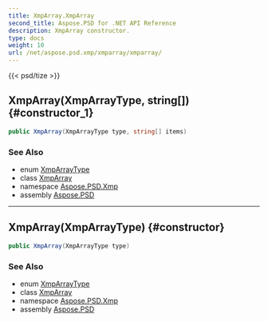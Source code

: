 ```yaml
---
title: XmpArray.XmpArray
second_title: Aspose.PSD for .NET API Reference
description: XmpArray constructor. 
type: docs
weight: 10
url: /net/aspose.psd.xmp/xmparray/xmparray/
---
```

{{< psd/tize >}}
## XmpArray(XmpArrayType, string[]) {#constructor_1}

```csharp
public XmpArray(XmpArrayType type, string[] items)
```

### See Also

* enum [XmpArrayType](../../xmparraytype/)
* class [XmpArray](../)
* namespace [Aspose.PSD.Xmp](../../xmparray/)
* assembly [Aspose.PSD](../../../)

---

## XmpArray(XmpArrayType) {#constructor}

```csharp
public XmpArray(XmpArrayType type)
```

### See Also

* enum [XmpArrayType](../../xmparraytype/)
* class [XmpArray](../)
* namespace [Aspose.PSD.Xmp](../../xmparray/)
* assembly [Aspose.PSD](../../../)


